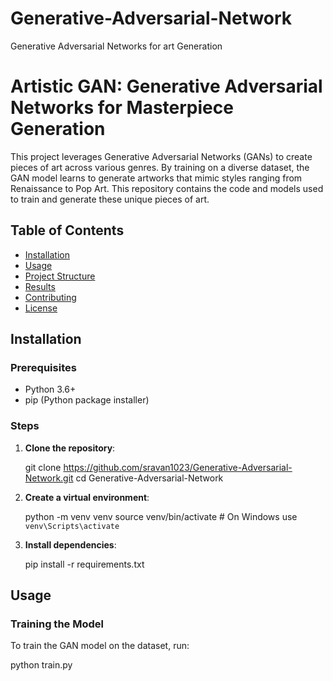 # Generative-Adversarial-Network
Generative Adversarial Networks for art Generation

# Artistic GAN: Generative Adversarial Networks for Masterpiece Generation

This project leverages Generative Adversarial Networks (GANs) to create pieces of art across various genres. By training on a diverse dataset, the GAN model learns to generate artworks that mimic styles ranging from Renaissance to Pop Art. This repository contains the code and models used to train and generate these unique pieces of art.


## Table of Contents

- [Installation](#installation)
- [Usage](#usage)
- [Project Structure](#project-structure)
- [Results](#results)
- [Contributing](#contributing)
- [License](#license)

## Installation

### Prerequisites

- Python 3.6+
- pip (Python package installer)

### Steps

1. **Clone the repository**:

    git clone https://github.com/sravan1023/Generative-Adversarial-Network.git
    cd Generative-Adversarial-Network


2. **Create a virtual environment**:

    python -m venv venv
    source venv/bin/activate  # On Windows use `venv\Scripts\activate`


3. **Install dependencies**:

    pip install -r requirements.txt


## Usage

### Training the Model

To train the GAN model on the dataset, run:

python train.py
